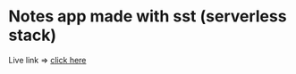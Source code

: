 # Notes app made with sst (serverless stack)

Live link => [click here](https://d1o82yx0jtgpnv.cloudfront.net/)
